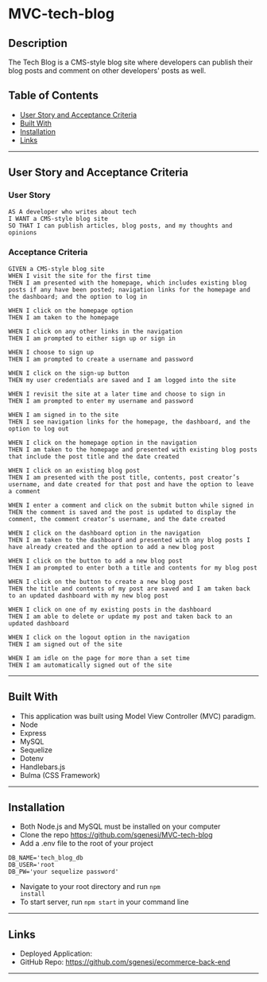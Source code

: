# MVC-tech-blog

## Description

The Tech Blog is a CMS-style blog site where developers can publish their blog posts and comment on other developers' posts as well. 

## Table of Contents
* [User Story and Acceptance Criteria](#user-story-and-acceptance-criteria)
* [Built With](#built-with)
* [Installation](#installation)
* [Links](#links)

---
## User Story and Acceptance Criteria


### User Story

```
AS A developer who writes about tech
I WANT a CMS-style blog site
SO THAT I can publish articles, blog posts, and my thoughts and opinions
```

### Acceptance Criteria

```
GIVEN a CMS-style blog site
WHEN I visit the site for the first time
THEN I am presented with the homepage, which includes existing blog posts if any have been posted; navigation links for the homepage and the dashboard; and the option to log in
```
```
WHEN I click on the homepage option
THEN I am taken to the homepage
```
```
WHEN I click on any other links in the navigation
THEN I am prompted to either sign up or sign in
```
```
WHEN I choose to sign up
THEN I am prompted to create a username and password
```
```
WHEN I click on the sign-up button
THEN my user credentials are saved and I am logged into the site
```
```
WHEN I revisit the site at a later time and choose to sign in
THEN I am prompted to enter my username and password
```
```
WHEN I am signed in to the site
THEN I see navigation links for the homepage, the dashboard, and the option to log out
```
```
WHEN I click on the homepage option in the navigation
THEN I am taken to the homepage and presented with existing blog posts that include the post title and the date created
```
```
WHEN I click on an existing blog post
THEN I am presented with the post title, contents, post creator’s username, and date created for that post and have the option to leave a comment
```
```
WHEN I enter a comment and click on the submit button while signed in
THEN the comment is saved and the post is updated to display the comment, the comment creator’s username, and the date created
```
```
WHEN I click on the dashboard option in the navigation
THEN I am taken to the dashboard and presented with any blog posts I have already created and the option to add a new blog post
```
```
WHEN I click on the button to add a new blog post
THEN I am prompted to enter both a title and contents for my blog post
```
```
WHEN I click on the button to create a new blog post
THEN the title and contents of my post are saved and I am taken back to an updated dashboard with my new blog post
```
```
WHEN I click on one of my existing posts in the dashboard
THEN I am able to delete or update my post and taken back to an updated dashboard
```
```
WHEN I click on the logout option in the navigation
THEN I am signed out of the site
```
```
WHEN I am idle on the page for more than a set time
THEN I am automatically signed out of the site 
```

---
## Built With
* This application was built using Model View Controller (MVC) paradigm.
* Node
* Express
* MySQL
* Sequelize
* Dotenv
* Handlebars.js
* Bulma (CSS Framework)

---
## Installation
* Both Node.js and MySQL must be installed on your computer
* Clone the repo https://github.com/sgenesi/MVC-tech-blog 
* Add a .env file to the root of your project
```
DB_NAME='tech_blog_db
DB_USER='root
DB_PW='your sequelize password'
```
* Navigate to your root directory and run <code>npm install</code>
* To start server, run <code>npm start</code> in your command line

---
## Links
* Deployed Application: 
* GitHub Repo: https://github.com/sgenesi/ecommerce-back-end

---